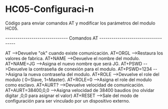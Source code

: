 # HC05-Configuraci-n
Código para enviar comandos AT y modificar los parámetros del modulo HC05.

------------------------------- Comandos AT ------------------------------------

AT                   -->Devuelve "ok" cuando existe comunicación.
AT+ORGL              -->Restaura los valores de fabrica.
AT+NAME              -->Devuelve el nombre del modulo.
AT+NAME=JG           -->Asigna el nuevo nombre que será JG. 
AT+PSWD              -->Devuelve la contraseña de conexión para el modulo.
AT+PSWD=1234         -->Asigna la nueva contraseña del modulo.
AT+ROLE              -->Devuelve el role del modulo ( 0=Slave, 1=Master). 
AT+ROLE=0            -->Asigna el role del modulo como esclavo.
AT+AURT?             -->Devuelve velocidad de comunicación.
AT+AURT=38400,0,0    -->Asigna velocidad de 38400 baudios (no olvidar digitar ,0,0 para asignar el valor)
AT+RESET             -->Sale del modo de configuración para ser vinculado por un dispositivo externo.

